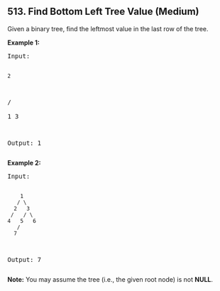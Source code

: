 <!--|This file generated by command(leetcode description); DO NOT EDIT.    |-->
<!--+----------------------------------------------------------------------+-->
<!--|@author    Openset <openset.wang@gmail.com>                           |-->
<!--|@link      https://github.com/openset                                 |-->
<!--|@home      https://github.com/openset/leetcode                        |-->
<!--+----------------------------------------------------------------------+-->

## 513. Find Bottom Left Tree Value (Medium)

<p>
Given a binary tree, find the leftmost value in the last row of the tree. 
</p>

<p><b>Example 1:</b><br />
<pre>
Input:

    2
   / \
  1   3

Output:
1
</pre>
</p>

<p> <b> Example 2: </b><br>
<pre>
Input:

        1
       / \
      2   3
     /   / \
    4   5   6
       /
      7

Output:
7
</pre>
</p>

<p><b>Note:</b>
You may assume the tree (i.e., the given root node) is not <b>NULL</b>.
</p>